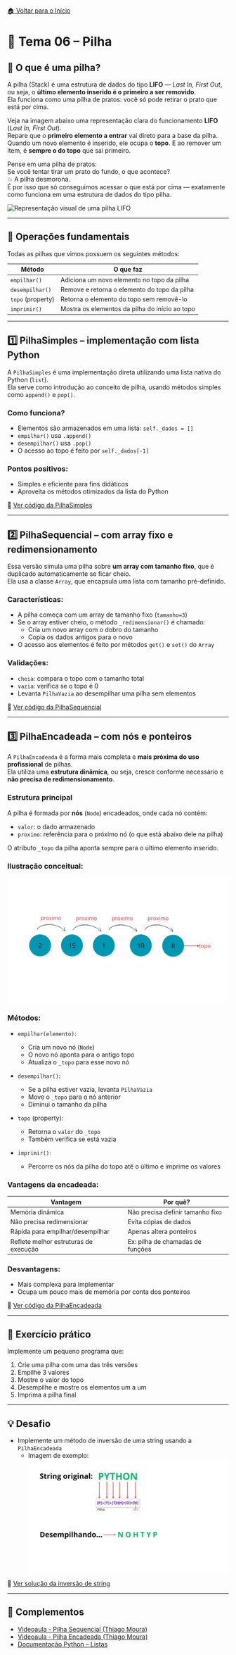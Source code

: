 [🏠 Voltar para o Início](../README.md)

# 📘 Tema 06 – Pilha

## 🧠 O que é uma pilha?

A pilha (Stack) é uma estrutura de dados do tipo **LIFO** — *Last In, First Out*, ou seja, o **último elemento inserido é o primeiro a ser removido**.  
Ela funciona como uma pilha de pratos: você só pode retirar o prato que está por cima.

Veja na imagem abaixo uma representação clara do funcionamento **LIFO** (*Last In, First Out*).  
Repare que o **primeiro elemento a entrar** vai direto para a base da pilha.  
Quando um novo elemento é inserido, ele ocupa o **topo**. E ao remover um item, é **sempre o do topo** que sai primeiro.

Pense em uma pilha de pratos:  
Se você tentar tirar um prato do fundo, o que acontece?  
💥 A pilha desmorona.  
É por isso que só conseguimos acessar o que está por cima — exatamente como funciona em uma estrutura de dados do tipo pilha.

![Representação visual de uma pilha LIFO](https://github.com/user-attachments/assets/0f839d95-f0ce-4d04-907d-004a387f32bd)

---

## 🔧 Operações fundamentais

Todas as pilhas que vimos possuem os seguintes métodos:

| Método        | O que faz                                                  |
|---------------|------------------------------------------------------------|
| `empilhar()`  | Adiciona um novo elemento no topo da pilha                |
| `desempilhar()` | Remove e retorna o elemento do topo da pilha            |
| `topo` (property) | Retorna o elemento do topo sem removê-lo              |
| `imprimir()`  | Mostra os elementos da pilha do início ao topo            |

---

## 1️⃣ PilhaSimples – implementação com lista Python

A `PilhaSimples` é uma implementação direta utilizando uma lista nativa do Python (`list`).  
Ela serve como introdução ao conceito de pilha, usando métodos simples como `append()` e `pop()`.

### Como funciona?

- Elementos são armazenados em uma lista: `self._dados = []`
- `empilhar()` usa `.append()`
- `desempilhar()` usa `.pop()`
- O acesso ao topo é feito por `self._dados[-1]`

### Pontos positivos:
- Simples e eficiente para fins didáticos
- Aproveita os métodos otimizados da lista do Python

📄 [Ver código da PilhaSimples](./pilha_simples.py)

---

## 2️⃣ PilhaSequencial – com array fixo e redimensionamento

Essa versão simula uma pilha sobre **um array com tamanho fixo**, que é duplicado automaticamente se ficar cheio.  
Ela usa a classe `Array`, que encapsula uma lista com tamanho pré-definido.

### Características:

- A pilha começa com um array de tamanho fixo (`tamanho=3`)
- Se o array estiver cheio, o método `_redimensionar()` é chamado:
  - Cria um novo array com o dobro do tamanho
  - Copia os dados antigos para o novo
- O acesso aos elementos é feito por métodos `get()` e `set()` do `Array`

### Validações:
- `cheia`: compara o topo com o tamanho total
- `vazia`: verifica se o topo é 0
- Levanta `PilhaVazia` ao desempilhar uma pilha sem elementos

📄 [Ver código da PilhaSequencial](./pilha_sequencial.py)

---

## 3️⃣ PilhaEncadeada – com nós e ponteiros

A `PilhaEncadeada` é a forma mais completa e **mais próxima do uso profissional** de pilhas.  
Ela utiliza uma **estrutura dinâmica**, ou seja, cresce conforme necessário e **não precisa de redimensionamento**.

### Estrutura principal

A pilha é formada por **nós** (`Node`) encadeados, onde cada nó contém:

- `valor`: o dado armazenado
- `proximo`: referência para o próximo nó (o que está abaixo dele na pilha)

O atributo `_topo` da pilha aponta sempre para o último elemento inserido.

### Ilustração conceitual:
![Representação de uma Pilha Encadeada com ponteiros](./img/pilha_encadeada_visual.jpg)

### Métodos:

- `empilhar(elemento)`:
  - Cria um novo nó (`Node`)
  - O novo nó aponta para o antigo topo
  - Atualiza o `_topo` para esse novo nó

- `desempilhar()`:
  - Se a pilha estiver vazia, levanta `PilhaVazia`
  - Move o `_topo` para o nó anterior
  - Diminui o tamanho da pilha

- `topo` (property):
  - Retorna o `valor` do `_topo`
  - Também verifica se está vazia

- `imprimir()`:
  - Percorre os nós da pilha do topo até o último e imprime os valores

### Vantagens da encadeada:

| Vantagem                              | Por quê?                                   |
|--------------------------------------|--------------------------------------------|
| Memória dinâmica                     | Não precisa definir tamanho fixo           |
| Não precisa redimensionar            | Evita cópias de dados                      |
| Rápida para empilhar/desempilhar     | Apenas altera ponteiros                    |
| Reflete melhor estruturas de execução| Ex: pilha de chamadas de funções           |

### Desvantagens:

- Mais complexa para implementar
- Ocupa um pouco mais de memória por conta dos ponteiros

📄 [Ver código da PilhaEncadeada](./pilha_encadeada.py)

---

## 🧪 Exercício prático

Implemente um pequeno programa que:

1. Crie uma pilha com uma das três versões
2. Empilhe 3 valores
3. Mostre o valor do topo
4. Desempilhe e mostre os elementos um a um
5. Imprima a pilha final

---

## 💡 Desafio

- Implemente um método de inversão de uma string usando a `PilhaEncadeada`
  - Imagem de exemplo:
    ![Visualização da inversão de string com pilha](./img/pilha_inversao_string.jpg) 

📄 [Ver solução da inversão de string](./inverter_string.py)

---

## 🔗 Complementos

- [Videoaula - Pilha Sequencial (Thiago Moura)](https://www.youtube.com/watch?v=4CjDXi-wu8o&list=PLHskJyf7fQWVN9sy_qWo75i3Pnyryj61M&index=12)
- [Videoaula - Pilha Encadeada (Thiago Moura)](https://www.youtube.com/watch?v=IZqYAzuHjRo&list=PLHskJyf7fQWVN9sy_qWo75i3Pnyryj61M&index=13)
- [Documentação Python – Listas](https://docs.python.org/3/tutorial/datastructures.html)
